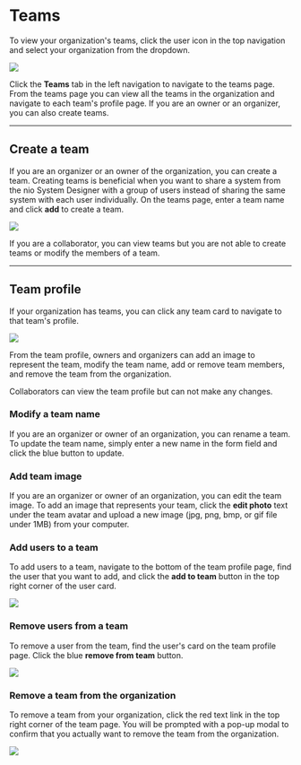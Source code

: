 # Teams

To view your organization's teams, click the user icon in the top navigation and select your organization from the dropdown.

![](/img/organizations/org-account-settings.jpg)

Click the **Teams** tab in the left navigation to navigate to the teams page. From the teams page you can view all the teams in the organization and navigate to each team's profile page. If you are an owner or an organizer, you can also create teams.

---

## Create a team
If you are an organizer or an owner of the organization, you can create a team. Creating teams is beneficial when you want to share a system from the nio System Designer with a group of users instead of sharing the same system with each user individually. On the teams page, enter a team name and click **add** to create a team.

![](/img/organizations/org-create-team.jpg)

If you are a collaborator, you can view teams but you are not able to create teams or modify the members of a team.

---

## Team profile
If your organization has teams, you can click any team card to navigate to that team's profile.

![](/img/organizations/org-team-profile.jpg)

From the team profile, owners and organizers can add an image to represent the team, modify the team name, add or remove team members, and remove the team from the organization.

Collaborators can view the team profile but can not make any changes.

### Modify a team name
If you are an organizer or owner of an organization, you can rename a team. To update the team name, simply enter a new name in the form field and click the blue button to update.

### Add team image
If you are an organizer or owner of an organization, you can edit the team image. To add an image that represents your team, click the **edit photo** text under the team avatar and upload a new image (jpg, png, bmp, or gif file under 1MB) from your computer.

### Add users to a team
To add users to a team, navigate to the bottom of the team profile page, find the user that you want to add, and click the **add to team** button in the top right corner of the user card.

![](/img/organizations/org-add-user-to-team.jpg)

### Remove users from a team
To remove a user from the team, find the user's card on the team profile page. Click the blue **remove from team** button.

![](/img/organizations/org-remove-user-from-team.jpg)

### Remove a team from the organization
To remove a team from your organization, click the red text link in the top right corner of the team page. You will be prompted with a pop-up modal to confirm that you actually want to remove the team from the organization.

![](/img/organizations/org-team-profile.jpg)
